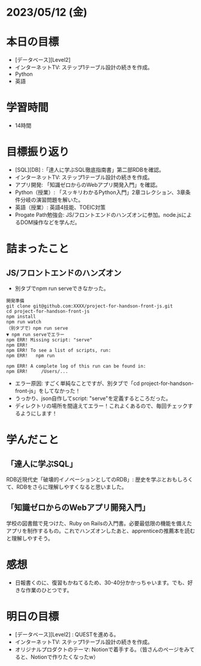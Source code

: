 # 2023/05/12 (金)

# 本日の目標

- [データベース][Level2]
- インターネットTV: ステップ1テーブル設計の続きを作成。
- Python
- 英語

# 学習時間

- 14時間

# 目標振り返り

- [SQL][DB] :「達人に学ぶSQL徹底指南書」第二部RDBを確認。
- インターネットTV: ステップ1テーブル設計の続きを作成。
- アプリ開発: 「知識ゼロからのWebアプリ開発入門」を確認。
- Python（授業）: 「スッキリわかるPython入門」2章コレクション、3章条件分岐の演習問題を解いた。
- 英語（授業）: 英語4技能、TOEIC対策
- Progate Path勉強会: JS/フロントエンドのハンズオンに参加。node.jsによるDOM操作などを学んだ。

# 詰まったこと

## JS/フロントエンドのハンズオン
- 別タブでnpm run serveできなかった。
```console
開発準備
git clone git@github.com:XXXX/project-for-handson-front-js.git
cd project-for-handson-front-js
npm install
npm run watch
（別タブで）npm run serve
▼ npm run serveでエラー
npm ERR! Missing script: "serve"
npm ERR!
npm ERR! To see a list of scripts, run:
npm ERR!   npm run

npm ERR! A complete log of this run can be found in:
npm ERR!     /Users/...
```
- エラー原因: すごく単純なことですが、別タブで「cd project-for-handson-front-js」をしてなかった！
- うっかり、json自作してscript: "serve"を定義するところだった。
- ディレクトリの場所を間違えてエラー！これよくあるので、毎回チェックするようにします！

# 学んだこと

## 「達人に学ぶSQL」
RDB近現代史「破壊的イノベーションとしてのRDB」: 歴史を学ぶとおもしろくて、RDBをさらに理解しやすくなると思いました。

## 「知識ゼロからのWebアプリ開発入門」
学校の図書館で見つけた、Ruby on Railsの入門書。必要最低限の機能を備えたアプリを制作するもの。これでハンズオンしたあと、apprenticeの推薦本を読むと理解しやすそう。

# 感想

- 日報書くのに、復習もかねてるため、30-40分かかっちゃいます。でも、好きな作業のひとつです。

# 明日の目標

- [データベース][Level2] : QUESTを進める。
- インターネットTV: ステップ1テーブル設計の続きを作成。
- オリジナルプロダクトのテーマ: Notionで着手する。（皆さんのページをみてると、Notionで作りたくなったw）
